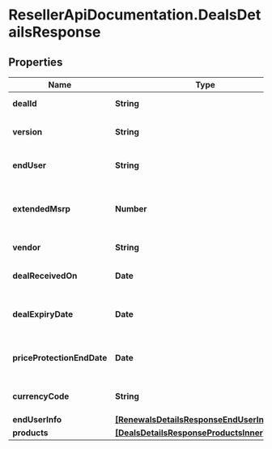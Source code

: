 # ResellerApiDocumentation.DealsDetailsResponse

## Properties

Name | Type | Description | Notes
------------ | ------------- | ------------- | -------------
**dealId** | **String** | Deal/Special bid number. | [optional] 
**version** | **String** | Most recent version number of the deal. | [optional] 
**endUser** | **String** | The end user/customer&#39;s name. | [optional] 
**extendedMsrp** | **Number** | Extended MSRP - Manufacturer Suggested Retail Price X Quantity. | [optional] 
**vendor** | **String** | The vendor&#39;s name. | [optional] 
**dealReceivedOn** | **Date** | The date on which the deal starts. | [optional] 
**dealExpiryDate** | **Date** | Expiration date of the deal/Special bid. | [optional] 
**priceProtectionEndDate** | **Date** | The date on which the price protection will end. | [optional] 
**currencyCode** | **String** | Country specific currency code. | [optional] 
**endUserInfo** | [**[RenewalsDetailsResponseEndUserInfoInner]**](RenewalsDetailsResponseEndUserInfoInner.md) |  | [optional] 
**products** | [**[DealsDetailsResponseProductsInner]**](DealsDetailsResponseProductsInner.md) |  | [optional] 


